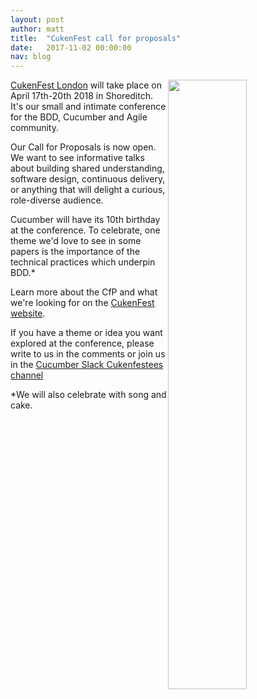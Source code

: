 ```yaml
---
layout: post
author: matt
title:  "CukenFest call for proposals"
date:   2017-11-02 00:00:00
nav: blog
---
```


<img src="{{ site.url }}/images/blog/hands-up.jpg" style="float:right; width:50%">

[CukenFest London](https://cukenfest.cucumber.io) will take place on April 17th-20th 2018 in Shoreditch. It's our small and intimate conference for the BDD, Cucumber and Agile community. 

Our Call for Proposals is now open. We want to see informative talks about building shared understanding, software design, continuous delivery, or anything that will delight a curious, role-diverse audience. 

Cucumber will have its 10th birthday at the conference. To celebrate, one theme we'd love to see in some papers is the importance of the technical practices which underpin BDD.* 

Learn more about the CfP and what we're looking for on the [CukenFest website](https://cukenfest.cucumber.io/call-for-papers). 

If you have a theme or idea you want explored at the conference, please write to us in the comments or join us in the [Cucumber Slack Cukenfestees channel](https://cucumberbdd-slack-invite.herokuapp.com/) 

*We will also celebrate with song and cake.  
